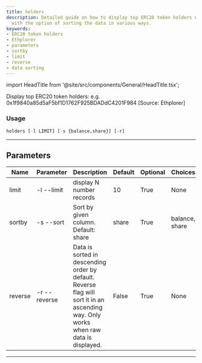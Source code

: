 ```yaml
---
title: holders
description: Detailed guide on how to display top ERC20 token holders using python,
  with the option of sorting the data in various ways.
keywords:
- ERC20 token holders
- Ethplorer
- parameters
- sortby
- limit
- reverse
- data sorting
---
```


import HeadTitle from '@site/src/components/General/HeadTitle.tsx';

<HeadTitle title="crypto /onchain/holders - Reference | OpenBB Terminal Docs" />

Display top ERC20 token holders: e.g. 0x1f9840a85d5aF5bf1D1762F925BDADdC4201F984 [Source: Ethplorer]

### Usage

```python wordwrap
holders [-l LIMIT] [-s {balance,share}] [-r]
```

---

## Parameters

| Name | Parameter | Description | Default | Optional | Choices |
| ---- | --------- | ----------- | ------- | -------- | ------- |
| limit | -l  --limit | display N number records | 10 | True | None |
| sortby | -s  --sort | Sort by given column. Default: share | share | True | balance, share |
| reverse | -r  --reverse | Data is sorted in descending order by default. Reverse flag will sort it in an ascending way. Only works when raw data is displayed. | False | True | None |

---
